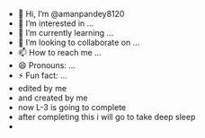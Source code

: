 - 👋 Hi, I’m @amanpandey8120
- 👀 I’m interested in ...
- 🌱 I’m currently learning ...
- 💞️ I’m looking to collaborate on ...
- 📫 How to reach me ...
- 😄 Pronouns: ...
- ⚡ Fun fact: ...
-  edited by me
-  and created by me
-  now L-3 is going to complete
-  after completing this i will go to take deep sleep
-  
<!---
amanpandey8120/amanpandey8120 is a ✨ special ✨ repository because its `README.md` (this file) appears on your GitHub profile.
You can click the Preview link to take a look at your changes.
--->
